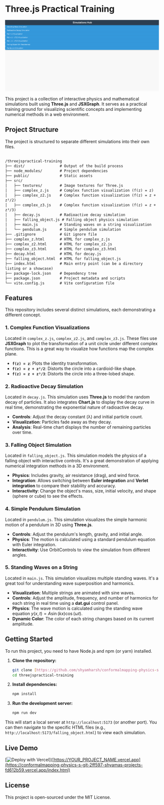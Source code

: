 # Three.js Practical Training

![A screenshot of the main project page showing various physics simulations.](public/front-page-screenshot.png)

This project is a collection of interactive physics and mathematical simulations built using **Three.js** and **JSXGraph**. It serves as a practical training ground for visualizing scientific concepts and implementing numerical methods in a web environment.

## Project Structure

The project is structured to separate different simulations into their own files.
```

/threejspractical-training
├── dist/                # Output of the build process
├── node_modules/        # Project dependencies
├── public/              # Static assets
├── src/
│   ├── textures/        # Image textures for Three.js
│   ├── complex_z.js     # Complex function visualization (f(z) = z)
│   ├── complex_z2.js    # Complex function visualization (f(z) = z + z²/2)
│   ├── complex_z3.js    # Complex function visualization (f(z) = z + z³/3)
│   ├── decay.js         # Radioactive decay simulation
│   ├── falling_object.js # Falling object physics simulation
│   ├── main.js          # Standing waves on a string visualization
│   └── pendulum.js      # Simple pendulum simulation
├── .gitignore           # Git ignore file
├── complex_z.html       # HTML for complex_z.js
├── complex_z2.html      # HTML for complex_z2.js
├── complex_z3.html      # HTML for complex_z3.html
├── decay.html           # HTML for decay.js
├── falling_object.html  # HTML for falling_object.js
├── index.html           # Main entry point (can be a directory listing or a showcase)
├── package-lock.json    # Dependency tree
├── package.json         # Project metadata and scripts
└── vite.config.js       # Vite configuration file

```
## Features

This repository includes several distinct simulations, each demonstrating a different concept.

### 1. Complex Function Visualizations
Located in `complex_z.js`, `complex_z2.js`, and `complex_z3.js`. These files use **JSXGraph** to plot the transformation of a unit circle under different complex functions. This is a great way to visualize how functions map the complex plane.

* **`f(z) = z`**: Plots the identity transformation.
* **`f(z) = z + z²/2`**: Distorts the circle into a cardioid-like shape.
* **`f(z) = z + z³/3`**: Distorts the circle into a three-lobed shape.

### 2. Radioactive Decay Simulation
Located in `decay.js`. This simulation uses **Three.js** to model the random decay of particles. It also integrates **Chart.js** to display the decay curve in real time, demonstrating the exponential nature of radioactive decay.

* **Controls**: Adjust the decay constant (λ) and initial particle count.
* **Visualization**: Particles fade away as they decay.
* **Analysis**: Real-time chart displays the number of remaining particles over time.

### 3. Falling Object Simulation
Located in `falling_object.js`. This simulation models the physics of a falling object with interactive controls. It's a great demonstration of applying numerical integration methods in a 3D environment.

* **Physics**: Includes gravity, air resistance (drag), and wind force.
* **Integration**: Allows switching between **Euler integration** and **Verlet integration** to compare their stability and accuracy.
* **Interactivity**: Change the object's mass, size, initial velocity, and shape (sphere or cube) to see the effects.

### 4. Simple Pendulum Simulation
Located in `pendulum.js`. This simulation visualizes the simple harmonic motion of a pendulum in 3D using **Three.js**.

* **Controls**: Adjust the pendulum's length, gravity, and initial angle.
* **Physics**: The motion is calculated using a standard pendulum equation with Euler integration.
* **Interactivity**: Use OrbitControls to view the simulation from different angles.

### 5. Standing Waves on a String
Located in `main.js`. This simulation visualizes multiple standing waves. It's a great tool for understanding wave superposition and harmonics.

* **Visualization**: Multiple strings are animated with sine waves.
* **Controls**: Adjust the amplitude, frequency, and number of harmonics for each string in real time using a **dat.gui** control panel.
* **Physics**: The wave motion is calculated using the standing wave equation $y(x, t) = A \sin(kx) \cos(\omega t)$.
* **Dynamic Color**: The color of each string changes based on its current amplitude.

## Getting Started

To run this project, you need to have Node.js and npm (or yarn) installed.

1.  **Clone the repository:**
    ```bash
    git clone [https://github.com/shyamharsh/conformalmapping-physics-simulation.git](https://github.com/shyamharsh/conformalmapping-physics-simulation.git)
    cd threejspractical-training
    ```

2.  **Install dependencies:**
    ```bash
    npm install
    ```

3.  **Run the development server:**
    ```bash
    npm run dev
    ```

This will start a local server at `http://localhost:5173` (or another port). You can then navigate to the specific HTML files (e.g., `http://localhost:5173/falling_object.html`) to view each simulation.

## Live Demo

[![Deploy with Vercel](https://vercel.com/button)]([https://YOUR_PROJECT_NAME.vercel.app](https://conformalmapping-physics-s-git-2ff597-shyamas-projects-fd612b59.vercel.app/index.html)

## License

This project is open-sourced under the MIT License.
